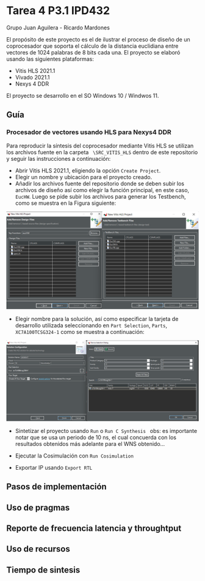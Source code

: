 # Tarea 4 P3.1 IPD432

Grupo Juan Aguilera - Ricardo Mardones

El propósito de este proyecto es el de ilustrar el proceso de diseño de un coprocesador que soporta el cálculo de la distancia euclidiana entre vectores de 1024 palabras de 8 bits cada una.
El proyecto se elaboró usando las siguientes plataformas:

* Vitis HLS 2021.1
* Vivado 2021.1
* Nexys 4 DDR

El proyecto se desarrollo en el SO Windows 10 /  Windwos 11.

## Guía
### Procesador de vectores usando HLS para Nexys4 DDR

Para reproducir la síntesis del coprocesador mediante Vitis HLS se utilizan los archivos fuente en la carpeta ``` \SRC_VITIS_HLS``` dentro de este repositorio y seguir las instrucciones a continuación:

* Abrir Vitis HLS 2021.1, eligiendo la opción ```Create Project```.
* Elegir un nombre y ubicación para el proyecto creado.
* Añadir los archivos fuente del repositorio donde se deben subir los archivos de diseño así como elegir la función principal, en este caso, ```EucHW```. Luego se pide subir los archivos para generar los Testbench, como se muestra en la Figura siguiente:

![Archivos añadidos.](/Imagenes_Readme/Vitis_HLS_Files.png)

* Elegir nombre para la solución, así como especificar la tarjeta de desarrollo utilizada seleccionando en ```Part Selection```, ```Parts```,  ```XC7A100TCSG324-1``` como se muestra a continuación:

![Device part.](/Imagenes_Readme/device.png)

* Sintetizar el proyecto usando ```Run``` o ```Run C Synthesis ```
obs: es importante notar que se usa un periodo de 10 ns, el cual concuerda con los resultados obtenidos más adelante para el WNS obtenido...

* Ejecutar la Cosimulación con ``` Run Cosimulation ```

* Exportar IP usando ```Export RTL``` 

## Pasos de implementación

## Uso de pragmas

## Reporte de frecuencia latencia y throughtput

## Uso de recursos

## Tiempo de sintesis
